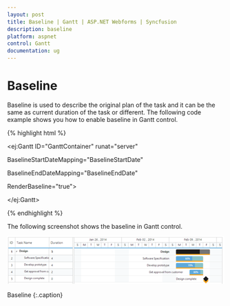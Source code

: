 ```yaml
---
layout: post
title: Baseline | Gantt | ASP.NET Webforms | Syncfusion
description: baseline
platform: aspnet
control: Gantt
documentation: ug
---
```


# Baseline

Baseline is used to describe the original plan of the task and it can be the same as current duration of the task or different. The following code example shows you how to enable baseline in Gantt control.







{% highlight html %}

<ej:Gantt ID="GanttContainer" runat="server" 

 BaselineStartDateMapping="BaselineStartDate"

 BaselineEndDateMapping="BaselineEndDate"

 RenderBaseline="true">

 </ej:Gantt>



{% endhighlight %}



The following screenshot shows the baseline in Gantt control.


![](Baseline_images/Baseline_img1.png)

Baseline
{:.caption}



